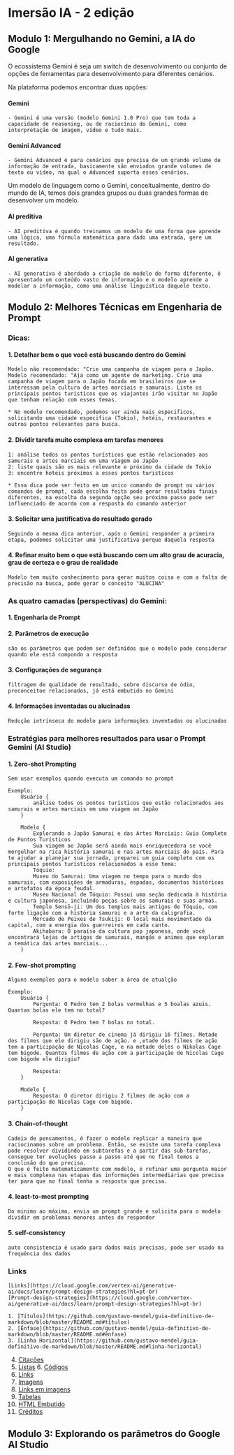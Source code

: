 # Imersão IA - 2 edição

## Modulo 1: Mergulhando no Gemini, a IA do Google

O ecossistema Gemini é seja um switch de desenvolvimento ou conjunto de opções de ferramentas para desenvolvimento para diferentes cenários.

Na plataforma podemos encontrar duas opções:
#### Gemini
    - Gemini é uma versão (modelo Gemini 1.0 Pro) que tem toda a capacidade de reasoning, ou de raciocínio do Gemini, como interpretação de imagem, vídeo e tudo mais.
#### Gemini Advanced
    - Gemini Advanced é para cenários que precisa de um grande volume de informação de entrada, basicamente são enviados grande volumes de texto ou vídeo, na qual o Advanced suporta esses cenários.

Um modelo de linguagem como o Gemini, conceitualmente, dentro do mundo de IA, temos dois grandes grupos ou duas grandes formas de desenvolver um modelo.
#### AI preditiva
    - AI preditiva é quando treinamos um modelo de uma forma que aprende uma lógica, uma fórmula matemática para dado uma entrada, gere um resultado.
#### AI generativa
    - AI generativa é abordado a criação do modelo de forma diferente, é apresentado um conteúdo vasto de informação e o modelo aprende a modelar a informação, como uma análise linguística daquele texto.




## Modulo 2: Melhores Técnicas em Engenharia de Prompt

### Dicas:
#### 1. Detalhar bem o que você está buscando dentro do Gemini
    Modelo não recomendado: "Crie uma campanha de viagem para o Japão.
    Modelo recomendado: "Aja como um agente de marketing. Crie uma campanha de viagem para o Japão focada em brasileiros que se interessam pela cultura de artes marciais e samurais. Liste os principais pontos turisticos que os viajantes irão visitar no Japão que tenham relação com esses temas.
    
    * No modelo recomendado, podemos ser ainda mais especificos, solicitando uma cidade especifica (Tokio), hotéis, restaurantes e outros pontos relevantes para busca.
    
#### 2. Dividir tarefa muito complexa em tarefas menores
    1: análise todos os pontos turísticos que estão relacionados aos samurais e artes marciais em uma viagem ao Japão
    2: liste quais são os mais relevante e próximo da cidade de Tokio
    3: encontre hoteis próximos a esses pontos turisticos
    
    * Essa dica pode ser feito em um unico comando de prompt ou vários comandos de prompt, cada escolha feita pode gerar resultados finais diferentes, na escolha da segunda opção seu próximo passo pode ser influenciado de acordo com a resposta do comando anterior 
    
#### 3. Solicitar uma justificativa do resultado gerado
    Seguindo a mesma dica anterior, após o Gemini responder a primeira etapa, podemos solicitar uma justificativa porque daquela resposta
        
#### 4. Refinar muito bem o que está buscando com um alto grau de acuracia, grau de certeza e o grau de realidade
    Modelo tem muito conhecimento para gerar muitos coisa e com a falta de precisão na busca, pode gerar o conceito "ALUCINA"



### As quatro camadas (perspectivas) do Gemini:
#### 1. Engenharia de Prompt
#### 2. Parâmetros de execução
    são os parâmetros que podem ser definidos que o modelo pode considerar quando ele está compondo a resposta
#### 3. Configurações de segurança
    filtragem de qualidade de resultado, sobre discurso de ódio, preconceitoe relacionados, já está embutido no Gemini
#### 4. Informações inventadas ou alucinadas
    Redução intrínseca do modelo para informações inventadas ou alucinadas



### Estratégias para melhores resultados para usar o Prompt Gemini (AI Studio)
#### 1. Zero-shot Prompting
    Sem usar exemplos quando executa um comando no prompt

    Exemplo:
        Usuário {
            análise todos os pontos turísticos que estão relacionados aos samurais e artes marciais em uma viagem ao Japão
        }
        
        Modelo {
            Explorando o Japão Samurai e das Artes Marciais: Guia Completo de Pontos Turísticos
            Sua viagem ao Japão será ainda mais enriquecedora se você mergulhar na rica história samurai e nas artes marciais do país. Para te ajudar a planejar sua jornada, preparei um guia completo com os principais pontos turísticos relacionados a esse tema:
            Tóquio:
            Museu do Samurai: Uma viagem no tempo para o mundo dos samurais, com exposições de armaduras, espadas, documentos históricos e artefatos da época feudal.
            Museu Nacional de Tóquio: Possui uma seção dedicada à história e cultura japonesa, incluindo peças sobre os samurais e suas armas.
            Templo Sensō-ji: Um dos templos mais antigos de Tóquio, com forte ligação com a história samurai e a arte da caligrafia.
            Mercado de Peixes de Tsukiji: O local mais movimentado da capital, com a energia dos guerreiros em cada canto.
            Akihabara: O paraíso da cultura pop japonesa, onde você encontrará lojas de artigos de samurais, mangás e animes que exploram a temática das artes marciais...
        }

#### 2. Few-shot prompting
    Alguns exemplos para o modelo saber a área de atualção

    Exemplo:
        Usuário {
            Pergunta: O Pedro tem 2 bolas vermelhas e 5 boalas azuis. Quantas bolas ele tem no total?

            Resposta: O Pedro tem 7 bolas no total.

            Pergunta: Um diretor de cinema já dirigiu 16 filmes. Metade dos filmes que ele dirigiu são de ação. e ,etade dos filmes de ação tem a participação de Nicolas Cage, e na metade deles o Nikolas Cage tem bigode. Quantos filmes de ação com a participação de Nicolas Cage com bigode ele dirigiu?

            Resposta:
        }

        Modelo {
            Resposta: O diretor dirigiu 2 filmes de ação com a participação de Nicolas Cage com bigode.
        }

#### 3. Chain-of-thought
    Cadeia de pensamentos, é fazer o modelo replicar a maneira que raciocinamos sobre um problema. Então, se existe uma tarefa complexa pode resolver dividindo em subtarefas e a partir das sub-tarefas, consegue ter evoluções passo a passo até que no final temos a conclusão do que precisa.
    O que é feito matematicamente com modelo, é refinar uma pergunta maior e mais complexa nas etapas das informações intermediárias que precisa ter para que no final tenha a resposta que precisa.

#### 4. least-to-most prompting
    Do minimo ao máximo, envia um prompt grande e solicita para o modelo dividir em problemas menores antes de responder

#### 5. self-consistency
    auto consistencia é usado para dados mais precisas, pode ser usado na frequência dos dados

### Links
    [Links](https://cloud.google.com/vertex-ai/generative-ai/docs/learn/prompt-design-strategies?hl=pt-br)
    [Prompt-design-strategies](https://cloud.google.com/vertex-ai/generative-ai/docs/learn/prompt-design-strategies?hl=pt-br)

    1. [Títulos](https://github.com/gustavo-mendel/guia-definitivo-de-markdown/blob/master/README.md#títulos)
    2. [Ênfase](https://github.com/gustavo-mendel/guia-definitivo-de-markdown/blob/master/README.md#ênfase)
    3. [Linha Horizontal](https://github.com/gustavo-mendel/guia-definitivo-de-markdown/blob/master/README.md#linha-horizontal)
4. [Citações](https://github.com/gustavo-mendel/guia-definitivo-de-markdown/blob/master/README.md#citações)
5. [Listas](https://github.com/gustavo-mendel/guia-definitivo-de-markdown/blob/master/README.md#listas)
    6. [Códigos](https://github.com/gustavo-mendel/guia-definitivo-de-markdown/blob/master/README.md#códigos)
7. [Links](https://github.com/gustavo-mendel/guia-definitivo-de-markdown/blob/master/README.md#links)
8. [Imagens](https://github.com/gustavo-mendel/guia-definitivo-de-markdown/blob/master/README.md#adicionando-imagens)
9. [Links em imagens](https://github.com/gustavo-mendel/guia-definitivo-de-markdown/blob/master/README.md#links-em-imagens)
10. [Tabelas](https://github.com/gustavo-mendel/guia-definitivo-de-markdown/blob/master/README.md#tabela)
11. [HTML Embutido](https://github.com/gustavo-mendel/guia-definitivo-de-markdown/blob/master/README.md#html-embutido)
12. [Créditos](https://github.com/gustavo-mendel/guia-definitivo-de-markdown/blob/master/README.md#créditos)


## Modulo 3: Explorando os parâmetros do Google AI Studio
